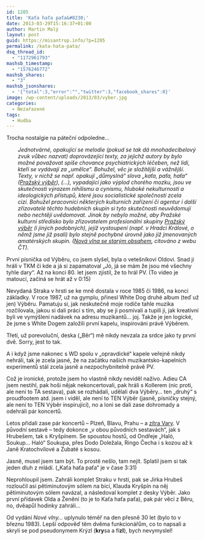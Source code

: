 ```yaml
---
id: 1205
title: 'Kaťa haťa paťa&#8230;'
date: 2013-03-29T15:16:37+01:00
author: Martin Malý
layout: post
guid: https://misantrop.info/?p=1205
permalink: /kata-hata-pata/
dsq_thread_id:
  - "1172961793"
mashsb_timestamp:
  - "1576246772"
mashsb_shares:
  - "3"
mashsb_jsonshares:
  - '{"total":3,"error":"","twitter":3,"facebook_shares":0}'
image: /wp-content/uploads/2013/03/vyber.jpg
categories:
  - Nezařazené
tags:
  - Hudba
---
```

Trocha nostalgie na páteční odpoledne&#8230;

<!--more-->

<p style="padding-left: 30px;">
  <em>Jednotvárné, opakující se melodie (pokud se tak dá mnohadecibelový zvuk vůbec nazvat) doprovázející texty, za jejichž autory by bylo možné považovat spíše chovance psychiatrických léčeben, než lidi, kteří se vydávají za „umělce“. Bohužel, věc je složitější a vážnější. Texty, v nichž se např. opakují „důmyslná“ slova „kaťa, paťa, haťa“ (<a href="https://www.ceskatelevize.cz/specialy/bigbit/kapely/1176-prazsky-vyber/">Pražský výběr</a>), (&#8230;), vypadající jako výplod chorého mozku, jsou ve skutečnosti výrazem nihilismu a cynismu, hluboké nekulturnosti a ideologických přístupů, které jsou socialistické společnosti zcela cizí. Bohužel pracovníci některých kulturních zařízení či agentur i další zřizovatelé těchto hudebních skupin si tyto skutečnosti neuvědomují nebo nechtějí uvědomovat. Jinak by nebylo možné, aby Pražské kulturní středisko bylo zřizovatelem profesionální skupiny <a href="https://www.ceskatelevize.cz/specialy/bigbit/kapely/1176-prazsky-vyber/">Pražský výběr</a> (i jiných podobných), jejíž vystoupení (např. v Hradci Králové, o němž jsme již psali) bylo stejně pochybné úrovně jako již jmenovaných amatérských skupin. (<a href="https://www.ceskatelevize.cz/specialy/bigbit/vyhledavani/nov%C3%A1%20vlna/clanky/188-nova-vlna-se-starym-obsahem/">Nová vlna se starým obsahem</a>, citováno z webu ČT).</em>
</p>

První písnička od Výběru, co jsem slyšel, byla o vetešníkovi Oldovi. Snad ji hráli v TKM či kde a já si zapamatoval &#8222;Jó, já se mám že jsou mé všechny tyhle dary&#8220;. Až na konci 80. let jsem zjistil, že to hrál PV. (To video je matoucí, začíná se hrát až v 0:15)



Nevydaná Straka v hrsti se ke mně dostala v roce 1985 či 1986, na konci základky. V roce 1987, už na gymplu, přinesl White Dog druhé album (teď už jen) Výběru. Pamatuju si, jak neskutečně moje rodiče tahle muzika rozčilovala, jakou si dali práci s tím, aby se jí posmívali a tupili ji, jak kreativní byli ve vymýšlení nadávek na adresu muzikantů&#8230; joj. Takže je jen logické, že jsme s White Dogem založili první kapelu, inspirováni právě Výběrem.

Třetí, už porevoluční, deska (&#8222;Běr&#8220;) mě nikdy nevzala za srdce jako ty první dvě. Sorry, jest to tak.

A i když jsme nakonec s WD spolu v &#8222;opravdické&#8220; kapele veřejně nikdy nehráli, tak je zcela jasné, že na začátku našich muzikantsko-kapelních experimentů stál zcela jasně a nezpochybnitelně právě PV.

Což je ironické, protože jsem ho vlastně nikdy neviděl naživo. Adieu CA jsem nestihl, pak hoši nějak nekoncertovali, pak hráli s Kollerem (nic proti, ale není to TA sestava), pak se rozhádali, udělali dva Výběry&#8230; ten &#8222;druhý&#8220; s proudfootem atd. jsem i viděl, ale není to TEN Výběr (jasně, písničky stejný, ale není to TEN Výběr inspirující), no a loni se dali zase dohromady a odehráli pár koncertů.

Letos přidali zase pár koncertů &#8211; Plzeň, Blavu, Prahu &#8211; a [zítra Vary](https://www.prazskyvyber.com/index.php?cid=53). V původní sestavě &#8211; tedy dokonce &#8222;v obou původních sestavách&#8220;, jak s Hrubešem, tak s Kryšpínem. Se spoustou hostů, od Ondřeje &#8222;Haló, Soukup&#8230; Haló&#8220; Soukupa, přes Dodo Doležala, Ringo Čecha i s kozou až k Janě Kratochvílové a Zubaté s kosou.

Jasně, musel jsem tam být. To prostě nešlo, tam nejít. Splatil jsem si tak jeden dluh z mládí. (&#8222;Kaťa haťa paťa&#8220; je v čase 3:31)



Neprohloupil jsem. Zahráli komplet Straku v hrsti, pak se Jirka Hrubeš rozloučil asi pětiminutovým sólem na bicí, Klauda Kryšpín na něj pětiminutovým sólem navázal, a následoval komplet z desky Výběr. Jako první přídavek Olda a Ženění (to je to Kaťa haťa paťa), pak pár věcí z Běru, no, dvěapůl hodinky zahráli&#8230;

Od vydání _Nové vlny&#8230;_ uplynulo téměř na den přesně 30 let (bylo to v březnu 1983). Lepší odpověď těm dvěma funkcionářům, co to napsali a skryli se pod pseudonymem Krýzl (**kry**sa a fí**zl**), bych nevymyslel!